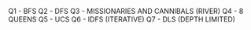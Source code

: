 Q1 - BFS
Q2 - DFS 
Q3 - MISSIONARIES AND CANNIBALS (RIVER)
Q4 - 8 QUEENS
Q5 - UCS
Q6 - IDFS (ITERATIVE)
Q7 - DLS (DEPTH LIMITED)
